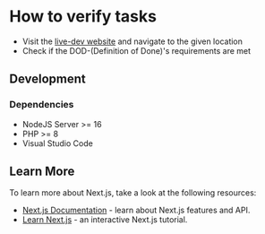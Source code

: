 # How to verify tasks

- Visit the [live-dev website](https://school-collab.ga) and navigate to the given location
- Check if the DOD-(Definition of Done)'s requirements are met

&NewLine;
&NewLine;
&NewLine;
&NewLine;
&NewLine;
&NewLine;

## Development

### Dependencies
* NodeJS Server >= 16
* PHP >= 8
* Visual Studio Code

## Learn More

To learn more about Next.js, take a look at the following resources:

- [Next.js Documentation](https://nextjs.org/docs) - learn about Next.js features and API.
- [Learn Next.js](https://nextjs.org/learn) - an interactive Next.js tutorial.
